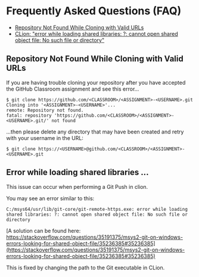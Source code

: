 # Frequently Asked Questions (FAQ)

- [Repository Not Found While Cloning with Valid URLs](#repo-not-found)
- [CLion: "error while loading shared libraries: ?: cannot open shared object file: No such file or directory"](#msys)

## Repository Not Found While Cloning with Valid URLs<a name="repo-not-found" />

If you are having trouble cloning your repository after you have accepted the
GitHub Classroom assignment and see this error...

```
$ git clone https://github.com/<CLASSROOM>/<ASSIGNMENT>-<USERNAME>.git
Cloning into '<ASSIGNMENT>-<USERNAME>'...
remote: Repository not found.
fatal: repository 'https://github.com/<CLASSROOM>/<ASSIGNMENT>-<USERNAME>.git/' not found
```

...then please delete any directory that may have been created and retry with
your username in the URL:

```
$ git clone https://<USERNAME>@github.com/<CLASSROOM>/<ASSIGNMENT>-<USERNAME>.git
```

## Error while loading shared libraries ... <a name="msys">

This issue can occur when performing a Git Push in clion.

You may see an error similar to this:

```
C:/msys64/usr/lib/git-core/git-remote-https.exe: error while loading shared libraries: ?: cannot open shared object file: No such file or directory
```

[A solution can be found here: https://stackoverflow.com/questions/35191375/msys2-git-on-windows-errors-looking-for-shared-object-file/35236385#35236385](https://stackoverflow.com/questions/35191375/msys2-git-on-windows-errors-looking-for-shared-object-file/35236385#35236385)

This is fixed by changing the path to the Git executable in CLion.
